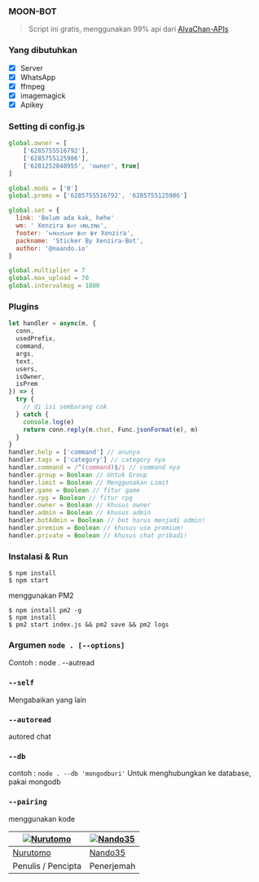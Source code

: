 ### MOON-BOT
> Script ini gratis, menggunakan 99% api dari [AlyaChan-APIs](https://api.alyachan.pro)

### Yang dibutuhkan
- [x] Server
- [x] WhatsApp
- [x] ffmpeg
- [x] imagemagick
- [x] Apikey

### Setting di config.js
```Javascript
global.owner = [
    ['6285755516792'],
    ['6285755125986'],
    ['6281252848955', 'owner', true]
]

global.mods = ['0']
global.prems = ['6285755516792', '6285755125986']

global.set = {
  link: 'Belum ada kak, hehe'
  wm: ' Xenzira ʙᴏᴛ ᴏɴʟɪɴᴇ',
  footer: 'ᴡʜᴀᴛꜱᴀᴘᴘ ʙᴏᴛ ʙʏ Xenzira',
  packname: 'Sticker By Xenzira-Bot',
  author: '@naando.io'
}

global.multiplier = 7
global.max_upload = 70
global.intervalmsg = 1800
```

### Plugins
```Javascript
let handler = async(m, {
  conn,
  usedPrefix,
  command,
  args,
  text,
  users,
  isOwner,
  isPrem
}) => {
  try {
    // di isi sembarang cok
  } catch {
    console.log(e)
    return conn.reply(m.chat, Func.jsonFormat(e), m)
  }
}
handler.help = ['command'] // anunya
handler.tags = ['category'] // category nya
handler.command = /^(command)$/i // command nya
handler.group = Boolean // Untuk Group
handler.limit = Boolean // Menggunakan Limit
handler.game = Boolean // fitur game
handler.rpg = Boolean // fitur rpg
handler.owner = Boolean // khusus owner
handler.admin = Boolean // khusus admin
handler.botAdmin = Boolean // bot harus menjadi admin!
handler.premium = Boolean // khusus use premium!
handler.private = Boolean // khusus chat pribadi!
```

### Instalasi & Run
```
$ npm install
$ npm start
```

menggunakan PM2

```
$ npm install pm2 -g
$ npm install
$ pm2 start index.js && pm2 save && pm2 logs
```

### Argumen `node . [--options]`

Contoh : node . --autread

### `--self`

Mengabaikan yang lain

### `--autoread`

autored chat

### `--db`

contoh : `node . --db 'mongodburi'`
Untuk menghubungkan ke database, pakai mongodb

### `--pairing`

menggunakan kode


[![Nurutomo](https://github.com/Nurutomo.png?size=100)](https://github.com/Nurutomo) | [![Nando35](https://github.com/Nando35.png?size=100)](https://github.com/Nando35)
----|----
[Nurutomo](https://github.com/Nurutomo) | [Nando35](https://github.com/Nando35)
 Penulis / Pencipta | Penerjemah
